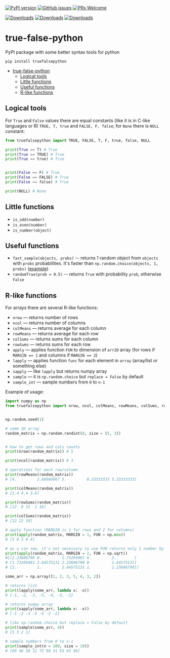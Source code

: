[![PyPI
version](https://badge.fury.io/py/truefalsepython.svg)](https://pypi.org/project/truefalsepython/)
[![GitHub issues](https://img.shields.io/github/issues/Naereen/StrapDown.js.svg)](https://github.com/PasaOpasen/true-false-python/issues) 
[![PRs Welcome](https://img.shields.io/badge/PRs-welcome-brightgreen.svg?style=flat-square)](https://github.com/PasaOpasen/true-false-python/pulls)

[![Downloads](https://pepy.tech/badge/truefalsepython)](https://pepy.tech/project/truefalsepython)
[![Downloads](https://pepy.tech/badge/truefalsepython/month)](https://pepy.tech/project/truefalsepython)
[![Downloads](https://pepy.tech/badge/truefalsepython/week)](https://pepy.tech/project/truefalsepython)

# true-false-python

PyPI package with some better syntax tools for python

```
pip install truefalsepython
```

- [true-false-python](#true-false-python)
  - [Logical tools](#logical-tools)
  - [Little functions](#little-functions)
  - [Useful functions](#useful-functions)
  - [R-like functions](#r-like-functions)

## Logical tools

For `True` and `False` values there are equal constants (like it is in C-like languages or R) `TRUE, T, true` and `FALSE, F, false`; for `None` there is `NULL` constant:

```python
from truefalsepython import TRUE, FALSE, T, F, true, false, NULL

print(True == T) # True
print(True == TRUE) # True
print(True == true) # True


print(False == F) # True
print(False == FALSE) # True
print(False == false) # True

print(NULL) # None
```

## Little functions

* `is_odd(number)`
* `is_even(number)`
* `is_number(object)`

## Useful functions

* `fast_sample(objects, probs)` -- returns 1 random object from `objects` with `probs` probabilities. It's faster than `np.random.choice(objects, 1, probs)` ([example](tests/fast_sample.py))
* `randomTrue(prob = 0.5)` -- returns `True` with probability `prob`, otherwise `False`


## R-like functions

For arrays there are several R-like functions:
* `nrow` — returns number of rows
* `ncol` — returns number of columns
* `colMeans` — returns average for each column
* `rowMeans` — returns average for each row
* `colSums` — returns sums for each column
* `rowSums` — returns sums for each row
* `apply` — applies function `FUN` to dimension of `arr2D` array (for rows if `MARGIN == 1` and columns if `MARGIN == 2`) 
* `lapply` — applies function `func` for each element in `array` (array/list or something else)
* `sapply` — like `lapply` but returns numpy array
* `sample` — it is `np.random.choice` but `replace = False` by default
* `sample_int` — sample numbers from `0` to `n-1`

Example of usage:

```python
import numpy as np
from truefalsepython import nrow, ncol, colMeans, rowMeans, colSums, rowSums, apply, lapply, sapply, sample, sample_int


np.random.seed(1)

# some 2D array
random_matrix = np.random.randint(8, size = (5, 3))


# how to get rows and cols counts
print(nrow(random_matrix)) # 5

print(ncol(random_matrix)) # 3

# operations for each row/column
print(rowMeans(random_matrix))
# [4.         2.66666667 5.         0.33333333 5.33333333]

print(colMeans(random_matrix))
# [2.4 4.4 3.6]

print(rowSums(random_matrix))
# [12  8 15  1 16]

print(colSums(random_matrix))
# [12 22 18]

# apply function (MARGIN is 1 for rows and 2 for columns)
print(apply(random_matrix, MARGIN = 1, FUN = np.min))
# [3 0 3 0 4]

# as u can see, it's not necessary to use FUN returns only 1 number by vector
print(apply(random_matrix, MARGIN = 2, FUN = np.sqrt))
#[[2.23606798 0.         1.73205081 0.         2.        ]
# [1.73205081 2.64575131 2.23606798 0.         2.64575131]
# [2.         1.         2.64575131 1.         2.23606798]]

some_arr = np.array([1, 2, 3, 5, 4, 3, 2])

# returns list
print(lapply(some_arr, lambda x: -x))
# [-1, -2, -3, -5, -4, -3, -2]

# returns numpy array
print(sapply(some_arr, lambda x: -x))
# [-1 -2 -3 -5 -4 -3 -2]

# like np.random.choice but replace = False by default
print(sample(some_arr, 4))
# [5 3 2 1]

# sample numbers from 0 to n-1
print(sample_int(n = 100, size = 10))
# [69 46 58 12 73 98 31 53 65 96]
```


